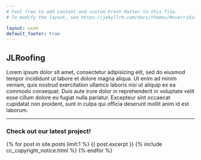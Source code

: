 ```yaml
---
# Feel free to add content and custom Front Matter to this file.
# To modify the layout, see https://jekyllrb.com/docs/themes/#overriding-theme-defaults

layout: ucon
default_footer: true
---
```

<h2>JLRoofing</h2>
<p>Lorem ipsum dolor sit amet, consectetur adipisicing elit, sed do eiusmod tempor incididunt ut labore et dolore magna aliqua. Ut enim ad minim veniam, quis nostrud exercitation ullamco laboris nisi ut aliquip ex ea commodo consequat. Duis aute irure dolor in reprehenderit in voluptate velit esse cillum dolore eu fugiat nulla pariatur. Excepteur sint occaecat cupidatat non proident, sunt in culpa qui officia deserunt mollit anim id est laborum.</p>
<hr>
<h3 id="main_page">Check out our latest project!</h3>
{% for post in site.posts limit:1 %}
  {{ post.excerpt }}
  {% include cc_copyright_notice.html %}
{% endfor %}

<!--
$('.next').click(function(){
  $(this).closest('.lightbox').hide().next().show();
});
-->
